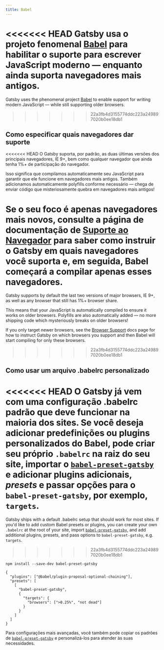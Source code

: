 ```yaml
---
title: Babel
---
```


<<<<<<< HEAD
Gatsby usa o projeto fenomenal [Babel](https://babeljs.io/) para habilitar o suporte para escrever JavaScript moderno — enquanto ainda suporta navegadores mais antigos.
=======
Gatsby uses the phenomenal project [Babel](https://babeljs.io/) to enable support for writing modern JavaScript — while still supporting older browsers.
>>>>>>> 22a3fb4d3155774ddc223a249897020b0ee18db1

## Como especificar quais navegadores dar suporte

<<<<<<< HEAD
O Gatsby suporta, por padrão, as duas últimas versões dos principais navegadores, IE 9+, bem como qualquer navegador que ainda tenha 1%+ de participação do navegador.

Isso significa que compilamos automaticamente seu JavaScript para garantir que ele funcione em navegadores mais antigos. Também adicionamos automaticamente polyfills conforme necessário — chega de enviar código que misteriosamente quebra em navegadores mais antigos!

Se o seu foco é apenas navegadores mais novos, consulte a página de documentação de [Suporte ao Navegador](/docs/browser-support/) para saber como instruir o Gatsby em quais navegadores você suporta e, em seguida, Babel começará a compilar apenas esses navegadores.
=======
Gatsby supports by default the last two versions of major browsers, IE 9+, as well as any browser that still has 1%+ browser share.

This means that your JavaScript is automatically compiled to ensure it works on older browsers. Polyfills are also automatically added — no more shipping code which mysteriously breaks on older browsers!

If you only target newer browsers, see the [Browser Support](/docs/browser-support/) docs page for how to instruct Gatsby on which browsers you support and then Babel will start compiling for only these browsers.
>>>>>>> 22a3fb4d3155774ddc223a249897020b0ee18db1

## Como usar um arquivo .babelrc personalizado

<<<<<<< HEAD
O Gatsby já vem com uma configuração .babelrc padrão que deve funcionar na maioria dos sites. Se você deseja adicionar predefinições ou plugins personalizados do Babel, pode criar seu próprio `.babelrc` na raiz do seu site, importar o [`babel-preset-gatsby`](https://github.com/gatsbyjs/gatsby/tree/master/packages/babel-preset-gatsby) e adicionar plugins adicionais, _presets_ e passar opções para o `babel-preset-gatsby`, por exemplo, `targets`.
=======
Gatsby ships with a default .babelrc setup that should work for most sites. If you'd like to add custom Babel presets or plugins, you can create your own `.babelrc` at the root of your site, import [`babel-preset-gatsby`](https://github.com/gatsbyjs/gatsby/tree/master/packages/babel-preset-gatsby), and add additional plugins, presets, and pass options to `babel-preset-gatsby`, e.g. `targets`.
>>>>>>> 22a3fb4d3155774ddc223a249897020b0ee18db1

```shell
npm install --save-dev babel-preset-gatsby
```

<!-- prettier-ignore-start -->
```json:title=.babelrc
{
  "plugins": ["@babel/plugin-proposal-optional-chaining"],
  "presets": [
    [
      "babel-preset-gatsby",
      {
        "targets": {
          "browsers": [">0.25%", "not dead"]
        }
      }
    ]
  ]
}
```
<!-- prettier-ignore-end -->

Para configurações mais avançadas, você também pode copiar os padrões de [`babel-preset-gatsby`](https://github.com/gatsbyjs/gatsby/tree/master/packages/babel-preset-gatsby) e personalizá-los para atender às suas necessidades.
